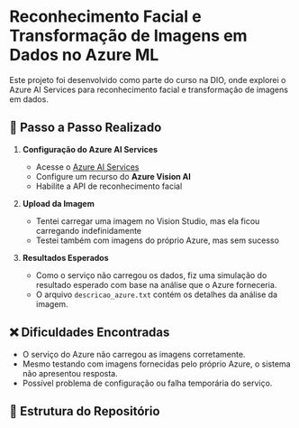 # Reconhecimento Facial e Transformação de Imagens em Dados no Azure ML

Este projeto foi desenvolvido como parte do curso na DIO, onde explorei o Azure AI Services para reconhecimento facial e transformação de imagens em dados.

## 🚀 Passo a Passo Realizado

1. **Configuração do Azure AI Services**  
   - Acesse o [Azure AI Services](https://portal.azure.com)  
   - Configure um recurso do **Azure Vision AI**  
   - Habilite a API de reconhecimento facial  

2. **Upload da Imagem**  
   - Tentei carregar uma imagem no Vision Studio, mas ela ficou carregando indefinidamente  
   - Testei também com imagens do próprio Azure, mas sem sucesso  

3. **Resultados Esperados**  
   - Como o serviço não carregou os dados, fiz uma simulação do resultado esperado com base na análise que o Azure forneceria.  
   - O arquivo `descricao_azure.txt` contém os detalhes da análise da imagem.  

## ❌ Dificuldades Encontradas

- O serviço do Azure não carregou as imagens corretamente.  
- Mesmo testando com imagens fornecidas pelo próprio Azure, o sistema não apresentou resposta.  
- Possível problema de configuração ou falha temporária do serviço.  

## 📂 Estrutura do Repositório

